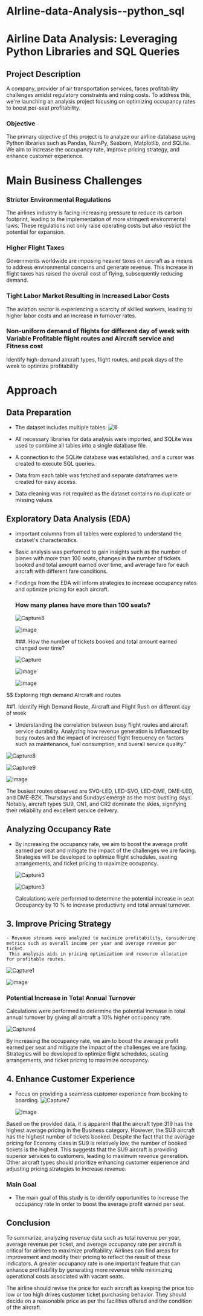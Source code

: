 # AIrline-data-Analysis--python_sql
# Airline Data Analysis: Leveraging Python Libraries and SQL Queries

## Project Description

A company, provider of air transportation services, faces profitability challenges amidst regulatory constraints and rising costs. To address this, we're launching an analysis project focusing on optimizing occupancy rates to boost per-seat profitability.

### Objective
The primary objective of this project is to analyze our airline database using Python libraries such as Pandas, NumPy, Seaborn, Matplotlib, and SQLite. We aim to increase the occupancy rate, improve pricing strategy, and enhance customer experience.

# Main Business Challenges

### Stricter Environmental Regulations
The airlines industry is facing increasing pressure to reduce its carbon footprint, leading to the implementation of more stringent environmental laws. These regulations not only raise operating costs but also restrict the potential for expansion.

### Higher Flight Taxes
Governments worldwide are imposing heavier taxes on aircraft as a means to address environmental concerns and generate revenue. This increase in flight taxes has raised the overall cost of flying, subsequently reducing demand.

### Tight Labor Market Resulting in Increased Labor Costs
The aviation sector is experiencing a scarcity of skilled workers, leading to higher labor costs and an increase in turnover rates.

### Non-uniform demand of flights for different day of week with Variable Profitable flight routes and Aircraft service and Fitness cost 
Identify high-demand aircraft types, flight routes, and peak days of the week to optimize profitability


# Approach

## Data Preparation
- The dataset includes multiple tables:
  ![6](https://github.com/ABhishek213490/AIrline-data-Analysis--python_sql/assets/161066148/bc280472-b798-466a-aeaf-60a6a149b735)

- All necessary libraries for data analysis were imported, and SQLite was used to combine all tables into a single database file.
- A connection to the SQLite database was established, and a cursor was created to execute SQL queries.
- Data from each table was fetched and separate dataframes were created for easy access.
- Data cleaning was not required as the dataset contains no duplicate or missing values.

## Exploratory Data Analysis (EDA)
- Important columns from all tables were explored to understand the dataset's characteristics.
- Basic analysis was performed to gain insights such as the number of planes with more than 100 seats, changes in the number of tickets booked and total amount earned over time, and average fare for each aircraft with 
   different fare conditions.
- Findings from the EDA will inform strategies to increase occupancy rates and optimize pricing for each aircraft.
  ### How many planes have more than 100 seats?
  ![Capture6](https://github.com/ABhishek213490/AIrline-data-Analysis--python_sql/assets/161066148/6b5d21dd-9257-4726-b3fa-2613c61bf76a)
  
  ![image](https://github.com/ABhishek213490/AIrline-data-Analysis--python_sql/assets/161066148/c30dd713-b32a-4436-b977-ef2f9a627f2f)

  ###. How the number of tickets booked and total amount earned changed over time?
  
  ![Capture](https://github.com/ABhishek213490/AIrline-data-Analysis--python_sql/assets/161066148/077585fe-43ef-4634-baa9-379cbec1fde8)


  ![image](https://github.com/ABhishek213490/AIrline-data-Analysis--python_sql/assets/161066148/dd4f9c85-fc85-4e09-a52c-f5643da98ebc)


  ![image](https://github.com/ABhishek213490/AIrline-data-Analysis--python_sql/assets/161066148/e4566041-c910-4492-ac93-ca9aa1933de2)

$$ Exploring High demand AIrcraft and routes 

##1. Identify High Demand Route, Aircraft and Flight Rush on different day of week 

- Understanding the correlation between busy flight routes and aircraft service durability. Analyzing how revenue generation is influenced by busy routes and the impact of increased flight frequency on factors such as maintenance, fuel consumption, and overall service quality."

![Capture8](https://github.com/ABhishek213490/AIrline-data-Analysis--python_sql/assets/161066148/42bced57-d157-4793-818e-b4bd13c40c2b)

![Capture9](https://github.com/ABhishek213490/AIrline-data-Analysis--python_sql/assets/161066148/1b6ae892-2ab1-4913-8527-5d498bb43212)

![image](https://github.com/ABhishek213490/AIrline-data-Analysis--python_sql/assets/161066148/91aa1f7b-78d9-4857-931c-a0a3627199c2)

The busiest routes observed are SVO-LED, LED-SVO, LED-DME, DME-LED, and DME-BZK. Thursdays and Sundays emerge as the most bustling days. Notably, aircraft types SU9, CN1, and CR2 dominate the skies, signifying their reliability and excellent service delivery.
  

## Analyzing Occupancy Rate
- By increasing the occupancy rate, we aim to boost the average profit earned per seat and mitigate the impact of the challenges we are facing.
  Strategies will be developed to optimize flight schedules, seating arrangements, and ticket pricing to maximize occupancy.
 
  ![Capture3](https://github.com/ABhishek213490/AIrline-data-Analysis--python_sql/assets/161066148/e8f6b8bd-3dbd-44ca-b63f-beaccb84d978)

  ![Capture3](https://github.com/ABhishek213490/AIrline-data-Analysis--python_sql/assets/161066148/63d0fbec-eb20-4c23-9664-6b2dc71ef573)

  Calculations were performed to determine the potential increase in seat Occupancy by 10 %  to increase productivity and total annual turnover.
  
## 3. Improve Pricing Strategy
    - Revenue streams were analyzed to maximize profitability, considering metrics such as overall income per year and average revenue per ticket.
     This analysis aids in pricing optimization and resource allocation for profitable routes.

  ![Capture1](https://github.com/ABhishek213490/AIrline-data-Analysis--python_sql/assets/161066148/4ac41b32-780a-41dd-9aa0-863f09af22af)

  ![image](https://github.com/ABhishek213490/AIrline-data-Analysis--python_sql/assets/161066148/261ca88f-cf10-4c12-844e-6d4fa0c1102d)

### Potential Increase in Total Annual Turnover
   Calculations were performed to determine the potential increase in total annual turnover by giving all aircraft a 10% higher occupancy rate.

  ![Capture4](https://github.com/ABhishek213490/AIrline-data-Analysis--python_sql/assets/161066148/d77c3536-4a86-42d6-ad22-e5ff72160cc9)

  By increasing the occupancy rate, we aim to boost the average profit earned per seat and mitigate the impact of the challenges we are facing.
  Strategies will be developed to optimize flight schedules, seating arrangements, and ticket pricing to maximize occupancy.


## 4. Enhance Customer Experience
- Focus on providing a seamless customer experience from booking to boarding.
  ![Capture7](https://github.com/ABhishek213490/AIrline-data-Analysis--python_sql/assets/161066148/b15305fb-0a80-4b0a-9807-5b6777898e38)

  ![image](https://github.com/ABhishek213490/AIrline-data-Analysis--python_sql/assets/161066148/060d38cd-127d-4055-9b1a-06603caea832)

Based on the provided data, it is apparent that the aircraft type 319 has the highest average pricing in the Business category. However, the SU9 aircraft has the highest number of tickets booked. Despite the fact that the average pricing for Economy class in SU9 is relatively low, the number of booked tickets is the highest. This suggests that the SU9 aircraft is providing superior services to customers, leading to maximum revenue generation. Other aircraft types should prioritize enhancing customer experience and adjusting pricing strategies to increase revenue.

### Main Goal
- The main goal of this study is to identify opportunities to increase the occupancy rate in order to boost the average profit earned per seat.

## Conclusion
To summarize, analyzing revenue data such as total revenue per year, average revenue per ticket, and average occupancy rate per aircraft is critical for airlines to maximize profitability. Airlines can find areas for improvement and modify their pricing to reflect the result of these indicators. A greater occupancy rate is one important feature that can enhance profitability by generating more revenue while minimizing operational costs associated with vacant seats.

The airline should revise the price for each aircraft as keeping the price too low or too high drives customer ticket purchasing behavior. They should decide on a reasonable price as per the facilities offered and the condition of the aircraft.
